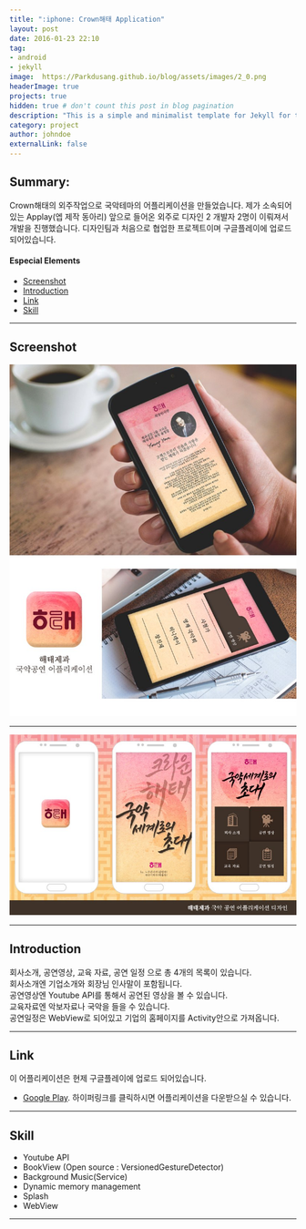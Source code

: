 ```yaml
---
title: ":iphone: Crown해태 Application"
layout: post
date: 2016-01-23 22:10
tag:
- android
- jekyll
image:  https://Parkdusang.github.io/blog/assets/images/2_0.png
headerImage: true
projects: true
hidden: true # don't count this post in blog pagination
description: "This is a simple and minimalist template for Jekyll for those who likes to eat noodles."
category: project
author: johndoe
externalLink: false
---
```

## Summary:

Crown해태의 외주작업으로 국악테마의 어플리케이션을 만들었습니다.
제가 소속되어있는 Applay(엡 제작 동아리) 앞으로 들어온 외주로
디자인 2 개발자 2명이 이뤄져서 개발을 진행했습니다.
디자인팀과 처음으로 협업한 프로젝트이며 구글플레이에 업로드 되어있습니다.

#### Especial Elements
- [Screenshot](#screenshot)
- [Introduction](#introduction)
- [Link](#link)
- [Skill](#skill)


---
## Screenshot

![Screenshot](https://raw.githubusercontent.com/Parkdusang/blog/gh-pages/assets/images/2_1.jpeg)  

---  

![Screenshot](https://raw.githubusercontent.com/Parkdusang/blog/gh-pages/assets/images/2_2.jpeg)  

---
## Introduction

회사소개, 공연영상, 교육 자료, 공연 일정 으로 총 4개의 목록이 있습니다.  
회사소개엔 기업소개와 회장님 인사말이 포함됩니다.  
공연영상엔 Youtube API를 통해서 공연된 영상을 볼 수 있습니다.  
교육자료엔 악보자료나 국악을 들을 수 있습니다.  
공연일정은 WebView로 되어있고 기업의 홈페이지를 Activity안으로 가져옵니다.  

---
## Link
이 어플리케이션은 현제 구글플레이에 업로드 되어있습니다.  
- [Google Play](https://play.google.com/store/apps/details?id=com.applay.haetae.companydomain). 하이퍼링크를 클릭하시면 어플리케이션을 다운받으실 수 있습니다.

---

## Skill

- Youtube API
- BookView (Open source : VersionedGestureDetector)
- Background Music(Service)
- Dynamic memory management
- Splash
- WebView




---
